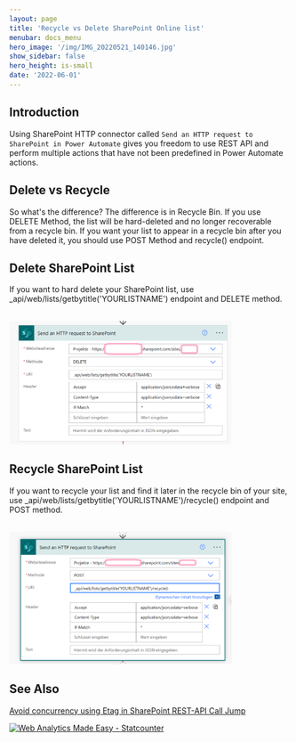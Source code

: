 ```yaml
---
layout: page
title: 'Recycle vs Delete SharePoint Online list'
menubar: docs_menu
hero_image: '/img/IMG_20220521_140146.jpg'
show_sidebar: false
hero_height: is-small
date: '2022-06-01'
---
```


## Introduction
Using SharePoint HTTP connector called ```Send an HTTP request to SharePoint in Power Automate``` gives you freedom to use REST API and perform multiple actions that have not been predefined in Power Automate actions.


## Delete vs Recycle 
So what's the difference? The difference is in Recycle Bin. If you use DELETE Method, the list will be hard-deleted and no longer recoverable from a recycle bin. If you want your list to appear in a recycle bin after you have deleted it, you should use POST Method and recycle() endpoint.  


## Delete SharePoint List
If you want to hard delete your SharePoint list, use _api/web/lists/getbytitle('YOURLISTNAME') endpoint and DELETE method.

 <br/>
<img src="/articles/images/recycleVSdelete2.png" width="400">
<br/>



## Recycle SharePoint List
If you want to recycle your list and find it later in the recycle bin of your site, use _api/web/lists/getbytitle('YOURLISTNAME')/recycle() endpoint and POST method.
 
<br/>
<img src="/articles/images/recycleVSdelete.PNG" width="400">
<br/>


## See Also

[Avoid concurrency using Etag in SharePoint REST-API Call Jump](https://www.codesharepoint.com/sharepoint-tutorial/avoid-concurrency-using-etag-in-sharepoint-rest-api-call)

<!-- Default Statcounter code for Recycle vs Delete SPO list
https://powershellscripts.github.io/articles/en/PowerPlatform/Recycle%20vs%20Delete%20SharePoin
-->
<script type="text/javascript">
var sc_project=12763875; 
var sc_invisible=0; 
var sc_security="1aaa3cd5"; 
var scJsHost = "https://";
document.write("<sc"+"ript type='text/javascript' src='" +
scJsHost+
"statcounter.com/counter/counter.js'></"+"script>");
</script>
<noscript><div class="statcounter"><a title="Web Analytics
Made Easy - Statcounter" href="https://statcounter.com/"
target="_blank"><img class="statcounter"
src="https://c.statcounter.com/12763875/0/1aaa3cd5/0/"
alt="Web Analytics Made Easy - Statcounter"
referrerPolicy="no-referrer-when-downgrade"></a></div></noscript>
<!-- End of Statcounter Code -->
